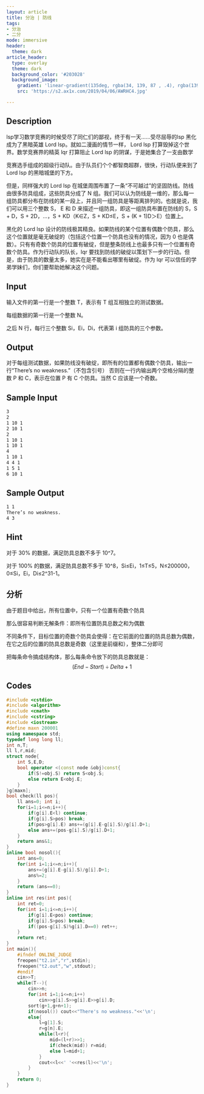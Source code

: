 ```yaml
---
layout: article
title: 分治 | 防线
tags: 
- 分治
- 二分
mode: immersive
header:
  theme: dark
article_header:
  type: overlay
  theme: dark
  background_color: '#203028'
  background_image:
    gradient: 'linear-gradient(135deg, rgba(34, 139, 87 , .4), rgba(139, 34, 139, .4))'
    src: 'https://s2.ax1x.com/2019/04/06/AWRHC4.jpg'

---
```


<!--more-->

## Description
lsp学习数学竞赛的时候受尽了同仁们的鄙视，终于有一天……受尽屈辱的lsp 黑化成为了黑暗英雄 Lord lsp。就如二漫画的情节一样， Lord lsp 打算毁掉这个世界。数学竞赛界的精英 lqr 打算阻止 Lord lsp 的阴谋，于是她集合了一支由数学

竞赛选手组成的超级行动队。由于队员们个个都智商超群，很快，行动队便来到了 Lord lsp 的黑暗城堡的下方。

但是，同样强大的 Lord lsp 在城堡周围布置了一条“不可越过”的坚固防线。防线由很多防具组成，这些防具分成了 N 组。我们可以认为防线是一维的，那么每一组防具都分布在防线的某一段上，并且同一组防具是等距离排列的。也就是说，我们可以用三个整数 S， E 和 D 来描述一组防具，即这一组防具布置在防线的 S，S + D，S + 2D，…，S + KD（K∈Z，S + KD≤E，S + (K + 1)D＞E）位置上。

黑化的 Lord lsp 设计的防线极其精良。如果防线的某个位置有偶数个防具，那么这个位置就是毫无破绽的（包括这个位置一个防具也没有的情况，因为 0 也是偶数）。只有有奇数个防具的位置有破绽，但是整条防线上也最多只有一个位置有奇数个防具。作为行动队的队长，lqr 要找到防线的破绽以策划下一步的行动。但是，由于防具的数量太多，她实在是不能看出哪里有破绽。作为 lqr 可以信任的学弟学妹们，你们要帮助她解决这个问题。

## Input
输入文件的第一行是一个整数 T，表示有 T 组互相独立的测试数据。

每组数据的第一行是一个整数 N。

之后 N 行，每行三个整数 Si，Ei，Di，代表第 i 组防具的三个参数。

## Output
对于每组测试数据，如果防线没有破绽，即所有的位置都有偶数个防具，输出一行“There’s no weakness.”（不包含引号） 否则在一行内输出两个空格分隔的整数 P 和 C，表示在位置 P 有 C 个防具。当然 C 应该是一个奇数。

## Sample Input
```txt
3
2 
1 10 1 
2 10 1 
2 
1 10 1 
1 10 1
4 
1 10 1 
4 4 1 
1 5 1 
6 10 1
```

## Sample Output
```txt
1 1 
There’s no weakness.
4 3
```
## Hint
对于 30% 的数据，满足防具总数不多于 10^7。

对于 100% 的数据，满足防具总数不多于 10^8，Si≤Ei，1≤T≤5，N≤200000，0≤Si，Ei，Di≤2^31-1。

## 分析
由于题目中给出，所有位置中，只有一个位置有奇数个防具

那么很容易判断无解条件：即所有位置防具总数之和为偶数

不同条件下，目标位置的奇数个防具会使得：在它前面的位置的防具总数为偶数，在它之后的位置的防具总数是奇数（这里是前缀和），整体二分即可

把每条命令搞成结构体，那么每条命令放下的防具总数就是：
$$
(End-Start)\div Delta +1
$$
## Codes
```cpp
#include <cstdio>
#include <algorithm>
#include <cmath>
#include <cstring>
#include <iostream>
#define maxn 200001
using namespace std;
typedef long long ll;
int n,T;
ll l,r,mid;
struct node{
	int S,E,D;
	bool operator <(const node &obj)const{
		if(S!=obj.S) return S<obj.S;
		else return E<obj.E;
	}
}g[maxn];
bool check(ll pos){
	ll ans=0; int i;
	for(i=1;i<=n;i++){
		if(g[i].E<l) continue;
		if(g[i].S>pos) break;
		if(pos>g[i].E) ans+=(g[i].E-g[i].S)/g[i].D+1;
		else ans+=(pos-g[i].S)/g[i].D+1;
	}
	return ans&1;
}
inline bool nosol(){
	int ans=0;
	for(int i=1;i<=n;i++){
		ans+=(g[i].E-g[i].S)/g[i].D+1;
		ans%=2;
	}
	return (ans==0);
}
inline int res(int pos){
	int ret=0;
	for(int i=1;i<=n;i++){
		if(g[i].E<pos) continue;
		if(g[i].S>pos) break;
		if((pos-g[i].S)%g[i].D==0) ret++;
	}
	return ret;
}
int main(){
	#ifndef ONLINE_JUDGE
	freopen("t2.in","r",stdin);
	freopen("t2.out","w",stdout);
	#endif
	cin>>T;
	while(T--){
		cin>>n;
		for(int i=1;i<=n;i++)
			cin>>g[i].S>>g[i].E>>g[i].D;
		sort(g+1,g+n+1);
		if(nosol()) cout<<"There's no weakness."<<'\n';
		else{
			l=g[1].S;
			r=g[n].E;
			while(l<r){
				mid=(l+r)>>1;
				if(check(mid)) r=mid;
				else l=mid+1;
			}
			cout<<l<<' '<<res(l)<<'\n';
		}
	}
	return 0;
}
```



